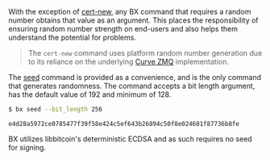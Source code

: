 With the exception of [cert-new](bx-cert-new), any BX command that requires a random number obtains that value as an argument. This places the responsibility of ensuring random number strength on end-users and also helps them understand the potential for problems.

> The `cert-new` command uses platform random number generation due to its reliance on the underlying [Curve ZMQ](http://curvezmq.org) implementation.

The [seed](bx-cert-new) command is provided as a convenience, and is the only command that generates randomness. The command accepts a bit length argument, has the default value of 192 and minimum of 128.
```sh
$ bx seed --bit_length 256
```
```
e4d28a5972ce0785477f39f58e424c5ef643b26894c50f8e024601f87736b8fe 
```
BX utilizes libbitcoin's deterministic ECDSA and as such requires no seed for signing.
